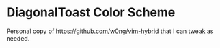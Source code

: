 # DiagonalToast Color Scheme

Personal copy of https://github.com/w0ng/vim-hybrid that I can tweak as needed.
